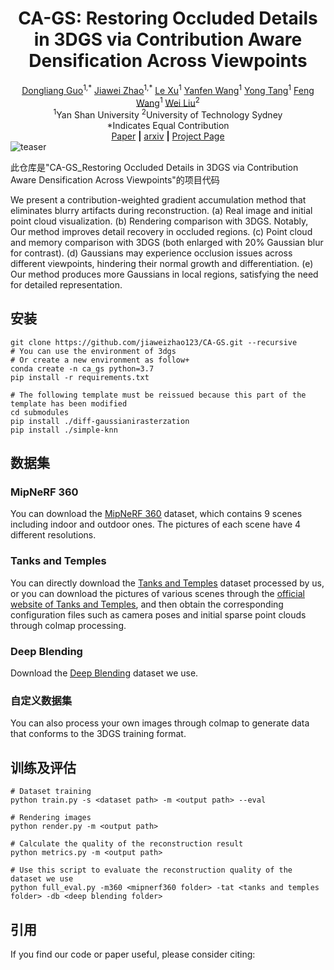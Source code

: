 <h1 style="text-align:center;">CA-GS: Restoring Occluded Details in 3DGS via Contribution Aware Densification Across Viewpoints</h1>

<center>
    <a href='#'><u>Dongliang Guo</u></a><sup>1,*</sup>
    <a href='#'><u>Jiawei Zhao</u></a><sup>1,*</sup>
    <a href='#'><u>Le Xu</u></a><sup>1</sup>
    <a href='#'><u>Yanfen Wang</u></a><sup>1</sup>
    <a href='#'><u>Yong Tang</u></a><sup>1</sup>
    <a href='#'><u>Feng Wang</u></a><sup>1</sup>
    <a href='#'><u>Wei Liu</u></a><sup>2</sup>
</center>

<center>
    <sup>1</sup>Yan Shan University <sup>2</sup>University of Technology Sydney
    <br>*Indicates Equal Contribution
</center>

<center>
    <a href="#">Paper</a> <b>|</b> <a href="#">arxiv</a> <b>|</b> <a href="#">Project Page</a>
</center>

<img src="images/teaser.png" alt="teaser">
<p>此仓库是"CA-GS_Restoring Occluded Details in 3DGS via Contribution Aware Densification Across Viewpoints"的项目代码</p>
<p>We present a contribution-weighted gradient accumulation method that eliminates blurry artifacts during reconstruction. (a) Real image and initial point cloud visualization. (b) Rendering comparison with 3DGS. Notably, Our method improves
detail recovery in occluded regions. (c) Point cloud and memory comparison with 3DGS (both enlarged with 20% Gaussian blur
for contrast). (d) Gaussians may experience occlusion issues across different viewpoints, hindering their normal growth and
differentiation. (e) Our method produces more Gaussians in local regions, satisfying the need for detailed representation.</p>

<h2>安装</h2>

```
git clone https://github.com/jiaweizhao123/CA-GS.git --recursive
# You can use the environment of 3dgs
# Or create a new environment as follow+
conda create -n ca_gs python=3.7
pip install -r requirements.txt

# The following template must be reissued because this part of the template has been modified
cd submodules
pip install ./diff-gaussianirasterzation
pip install ./simple-knn
```

<h2>数据集</h2>
<h3>MipNeRF 360</h3>
You can download the <a href="https://jonbarron.info/mipnerf360/"><u>MipNeRF 360</u></a> dataset, which contains 9 scenes including indoor and outdoor ones. The pictures of each scene have 4 different resolutions.
<h3>Tanks and Temples</h3>
You can directly download the <a href="#"><u>Tanks and Temples</u></a> dataset processed by us, or you can download the pictures of various scenes through the <a href="#"><u>official website of Tanks and Temples</u></a>, and then obtain the corresponding configuration files such as camera poses and initial sparse point clouds through colmap processing.
<h3>Deep Blending</h3>
Download the <a href='#'><u>Deep Blending</u></a> dataset we use.
<h3>自定义数据集</h3>
You can also process your own images through colmap to generate data that conforms to the 3DGS training format.
<h2>训练及评估</h2>

```
# Dataset training
python train.py -s <dataset path> -m <output path> --eval

# Rendering images
python render.py -m <output path>

# Calculate the quality of the reconstruction result
python metrics.py -m <output path>

# Use this script to evaluate the reconstruction quality of the dataset we use
python full_eval.py -m360 <mipnerf360 folder> -tat <tanks and temples folder> -db <deep blending folder>

```

<h2>引用</h2>
If you find our code or paper useful, please consider citing:

```

```